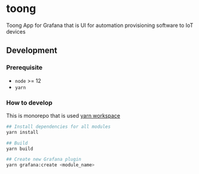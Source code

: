 # toong

Toong App for Grafana that is UI for automation provisioning software to IoT devices

## Development

### Prerequisite

- `node` >= 12
- `yarn`

### How to develop

This is monorepo that is used [yarn workspace](https://classic.yarnpkg.com/en/docs/workspaces/)

```bash
## Install dependencies for all modules
yarn install

## Build
yarn build

## Create new Grafana plugin
yarn grafana:create <module_name>
```
